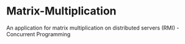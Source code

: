 # Matrix-Multiplication
An application for matrix multiplication on distributed servers (RMI) - Concurrent Programming

